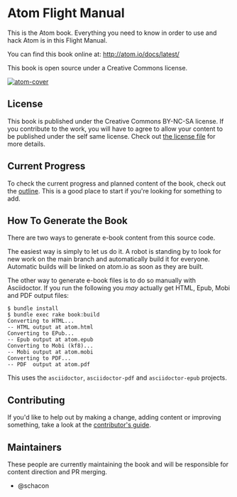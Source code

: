 # Atom Flight Manual

This is the Atom book. Everything you need to know in order to use and hack Atom is in this Flight Manual.

You can find this book online at: http://atom.io/docs/latest/

This book is open source under a Creative Commons license.

[![atom-cover](https://cloud.githubusercontent.com/assets/70/6442023/e5a0e4e2-c0ec-11e4-8c70-b65209b6cdf6.png)](https://github.com/atom/docs/releases/latest)


## License

This book is published under the Creative Commons BY-NC-SA license. If you contribute to the work, you will have to agree to allow your content to be published under the self same license. Check out [the license file](LICENSE.asc) for more details.

## Current Progress

To check the current progress and planned content of the book, check out the [outline](outline.txt). This is a good place to start if you're looking for something to add.

## How To Generate the Book

There are two ways to generate e-book content from this source code.

The easiest way is simply to let us do it. A robot is standing by to look for new work on the main branch and automatically build it for everyone. Automatic builds will be linked on atom.io as soon as they are built.

The other way to generate e-book files is to do so manually with Asciidoctor. If you run the following you _may_ actually get HTML, Epub, Mobi and PDF output files:

````
$ bundle install
$ bundle exec rake book:build
Converting to HTML...
-- HTML output at atom.html
Converting to EPub...
-- Epub output at atom.epub
Converting to Mobi (kf8)...
-- Mobi output at atom.mobi
Converting to PDF...
-- PDF  output at atom.pdf
````

This uses the `asciidoctor`, `asciidoctor-pdf` and `asciidoctor-epub` projects.

## Contributing

If you'd like to help out by making a change, adding content or improving something, take a look at the [contributor's guide](CONTRIBUTING.md).

## Maintainers

These people are currently maintaining the book and will be responsible for content direction and PR merging.

- @schacon
